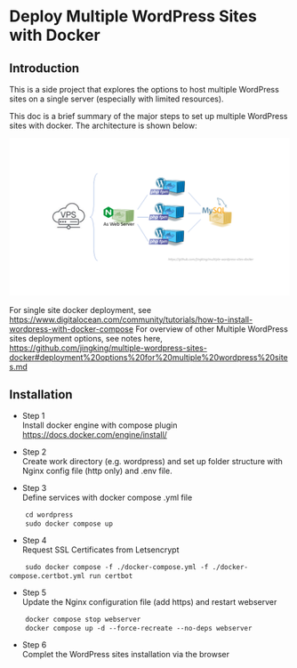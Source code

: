 # Deploy Multiple WordPress Sites with Docker
## Introduction
This is a side project that explores the options to host multiple WordPress sites on a single server (especially with limited resources). 

This doc is a brief summary of the major steps to set up multiple WordPress sites with docker. The architecture is shown below:

<img src="illustrations/multiple-wordpress-sites-3.2.PNG" width="800" />

For single site docker deployment, see
https://www.digitalocean.com/community/tutorials/how-to-install-wordpress-with-docker-compose
For overview of other Multiple WordPress sites deployment options, see notes here,  
https://github.com/jingking/multiple-wordpress-sites-docker#deployment%20options%20for%20multiple%20wordpress%20sites.md

## Installation
- Step 1<br>
Install docker engine with compose plugin<br>
https://docs.docker.com/engine/install/

- Step 2<br>
Create work directory (e.g. wordpress) and set up folder structure with Nginx config file (http only) and .env file.<br>

- Step 3<br>
Define services with docker compose .yml file<br>
````
    cd wordpress
    sudo docker compose up
````
- Step 4<br> 
Request SSL Certificates from Letsencrypt<br>
````
    sudo docker compose -f ./docker-compose.yml -f ./docker-compose.certbot.yml run certbot
````
- Step 5<br> 
Update the Nginx configuration file (add https) and restart webserver<br>
````
    docker compose stop webserver
    docker compose up -d --force-recreate --no-deps webserver
````
- Step 6<br> 
Complet the WordPress sites installation via the browser<br>
